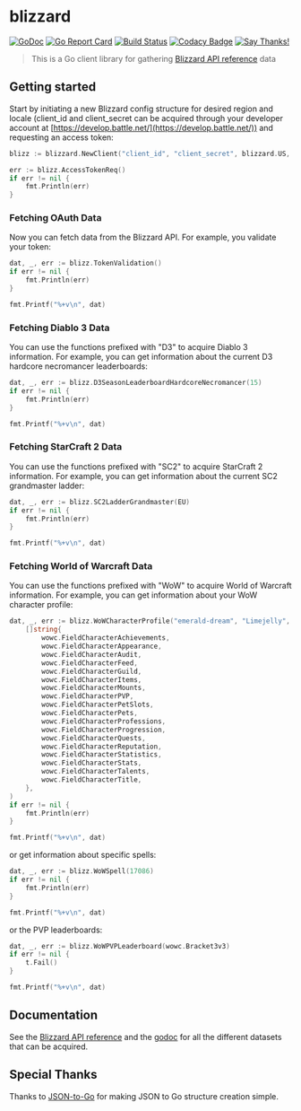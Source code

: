 # blizzard

[![GoDoc](https://godoc.org/github.com/FuzzyStatic/blizzard?status.svg)](http://godoc.org/github.com/FuzzyStatic/blizzard) [![Go Report Card](https://goreportcard.com/badge/github.com/FuzzyStatic/blizzard)](https://goreportcard.com/report/github.com/FuzzyStatic/blizzard) [![Build Status](https://travis-ci.org/FuzzyStatic/blizzard.svg?branch=master)](https://travis-ci.org/FuzzyStatic/blizzard) [![Codacy Badge](https://api.codacy.com/project/badge/Grade/fa25319c93814ff4878ee049f04317d4)](https://www.codacy.com/app/FuzzyStatic/blizzard?utm_source=github.com&amp;utm_medium=referral&amp;utm_content=FuzzyStatic/blizzard&amp;utm_campaign=Badge_Grade) [![Say Thanks!](https://img.shields.io/badge/Say%20Thanks-!-1EAEDB.svg)](https://saythanks.io/to/FuzzyStatic)

> This is a Go client library for gathering [Blizzard API reference](https://develop.battle.net/documentation/api-reference)  data

## Getting started

Start by initiating a new Blizzard config structure for desired region and locale (client_id and client_secret can be acquired through your developer account at [https://develop.battle.net/](https://develop.battle.net/)) and requesting an access token:

```go
blizz := blizzard.NewClient("client_id", "client_secret", blizzard.US, blizzard.enUS)

err := blizz.AccessTokenReq()
if err != nil {
	fmt.Println(err)
}
```

### Fetching OAuth Data

Now you can fetch data from the Blizzard API. For example, you validate your token:

```go
dat, _, err := blizz.TokenValidation()
if err != nil {
	fmt.Println(err)
}

fmt.Printf("%+v\n", dat)
```

### Fetching Diablo 3 Data

You can use the functions prefixed with "D3" to acquire Diablo 3 information. For example, you can get information about the current D3 hardcore necromancer leaderboards:

```go
dat, _, err := blizz.D3SeasonLeaderboardHardcoreNecromancer(15)
if err != nil {
	fmt.Println(err)
}

fmt.Printf("%+v\n", dat)
```

### Fetching StarCraft 2 Data

You can use the functions prefixed with "SC2" to acquire StarCraft 2 information. For example, you can get information about the current SC2 grandmaster ladder:

```go
dat, _, err := blizz.SC2LadderGrandmaster(EU)
if err != nil {
	fmt.Println(err)
}

fmt.Printf("%+v\n", dat)
```

### Fetching World of Warcraft Data

You can use the functions prefixed with "WoW" to acquire World of Warcraft information. For example, you can get information about your WoW character profile:

```go
dat, _, err := blizz.WoWCharacterProfile("emerald-dream", "Limejelly",
	[]string{
		wowc.FieldCharacterAchievements,
		wowc.FieldCharacterAppearance,
		wowc.FieldCharacterAudit,
		wowc.FieldCharacterFeed,
		wowc.FieldCharacterGuild,
		wowc.FieldCharacterItems,
		wowc.FieldCharacterMounts,
		wowc.FieldCharacterPVP,
		wowc.FieldCharacterPetSlots,
		wowc.FieldCharacterPets,
		wowc.FieldCharacterProfessions,
		wowc.FieldCharacterProgression,
		wowc.FieldCharacterQuests,
		wowc.FieldCharacterReputation,
		wowc.FieldCharacterStatistics,
		wowc.FieldCharacterStats,
		wowc.FieldCharacterTalents,
		wowc.FieldCharacterTitle,
	},
)
if err != nil {
	fmt.Println(err)
}

fmt.Printf("%+v\n", dat)
```

or get information about specific spells:

```go
dat, _, err := blizz.WoWSpell(17086)
if err != nil {
	fmt.Println(err)
}

fmt.Printf("%+v\n", dat)
```

or the PVP leaderboards:

```go
dat, _, err := blizz.WoWPVPLeaderboard(wowc.Bracket3v3)
if err != nil {
	t.Fail()
}

fmt.Printf("%+v\n", dat)
```

## Documentation

See the [Blizzard API reference](https://develop.battle.net/documentation/api-reference) and the [godoc](http://godoc.org/github.com/FuzzyStatic/blizzard) for all the different datasets that can be acquired.

## Special Thanks

Thanks to [JSON-to-Go](https://mholt.github.io/json-to-go/) for making JSON to Go structure creation simple.